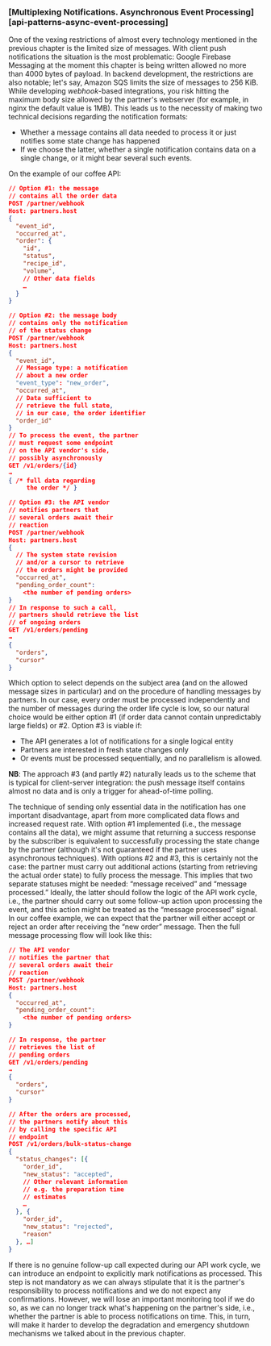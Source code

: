 ### [Multiplexing Notifications. Asynchronous Event Processing][api-patterns-async-event-processing]

One of the vexing restrictions of almost every technology mentioned in the previous chapter is the limited size of messages. With client push notifications the situation is the most problematic: Google Firebase Messaging at the moment this chapter is being written allowed no more than 4000 bytes of payload. In backend development, the restrictions are also notable; let's say, Amazon SQS limits the size of messages to 256 KiB. While developing *webhook*-based integrations, you risk hitting the maximum body size allowed by the partner's webserver (for example, in nginx the default value is 1MB). This leads us to the necessity of making two technical decisions regarding the notification formats:
  * Whether a message contains all data needed to process it or just notifies some state change has happened
  * If we choose the latter, whether a single notification contains data on a single change, or it might bear several such events.

On the example of our coffee API:

```json
// Option #1: the message
// contains all the order data
POST /partner/webhook
Host: partners.host
{
  "event_id",
  "occurred_at",
  "order": {
    "id",
    "status",
    "recipe_id",
    "volume",
    // Other data fields
    …
  }
}
```
```json
// Option #2: the message body
// contains only the notification
// of the status change
POST /partner/webhook
Host: partners.host
{
  "event_id",
  // Message type: a notification
  // about a new order
  "event_type": "new_order",
  "occurred_at",
  // Data sufficient to 
  // retrieve the full state,
  // in our case, the order identifier
  "order_id"
}
// To process the event, the partner
// must request some endpoint
// on the API vendor's side,
// possibly asynchronously
GET /v1/orders/{id}
→
{ /* full data regarding
     the order */ }
```
```json
// Option #3: the API vendor
// notifies partners that
// several orders await their
// reaction
POST /partner/webhook
Host: partners.host
{
  // The system state revision
  // and/or a cursor to retrieve
  // the orders might be provided
  "occurred_at",
  "pending_order_count":
    <the number of pending orders>
}
// In response to such a call,
// partners should retrieve the list
// of ongoing orders
GET /v1/orders/pending
→
{
  "orders",
  "cursor"
}
```

Which option to select depends on the subject area (and on the allowed message sizes in particular) and on the procedure of handling messages by partners. In our case, every order must be processed independently and the number of messages during the order life cycle is low, so our natural choice would be either option \#1 (if order data cannot contain unpredictably large fields) or \#2. Option \#3 is viable if: 
  * The API generates a lot of notifications for a single logical entity
  * Partners are interested in fresh state changes only
  * Or events must be processed sequentially, and no parallelism is allowed.

**NB**: The approach \#3 (and partly \#2) naturally leads us to the scheme that is typical for client-server integration: the push message itself contains almost no data and is only a trigger for ahead-of-time polling.

The technique of sending only essential data in the notification has one important disadvantage, apart from more complicated data flows and increased request rate. With option \#1 implemented (i.e., the message contains all the data), we might assume that returning a success response by the subscriber is equivalent to successfully processing the state change by the partner (although it's not guaranteed if the partner uses asynchronous techniques). With options \#2 and \#3, this is certainly not the case: the partner must carry out additional actions (starting from retrieving the actual order state) to fully process the message. This implies that two separate statuses might be needed: “message received” and “message processed.” Ideally, the latter should follow the logic of the API work cycle, i.e., the partner should carry out some follow-up action upon processing the event, and this action might be treated as the “message processed” signal. In our coffee example, we can expect that the partner will either accept or reject an order after receiving the “new order” message. Then the full message processing flow will look like this:

```json
// The API vendor
// notifies the partner that
// several orders await their
// reaction
POST /partner/webhook
Host: partners.host
{
  "occurred_at",
  "pending_order_count":
    <the number of pending orders>
}
```
```json
// In response, the partner
// retrieves the list of
// pending orders
GET /v1/orders/pending
→
{
  "orders",
  "cursor"
}
```
```json
// After the orders are processed,
// the partners notify about this
// by calling the specific API
// endpoint
POST /v1/orders/bulk-status-change
{
  "status_changes": [{
    "order_id",
    "new_status": "accepted",
    // Other relevant information
    // e.g. the preparation time
    // estimates
    …
  }, {
    "order_id",
    "new_status": "rejected",
    "reason"
  }, …]
}
```

If there is no genuine follow-up call expected during our API work cycle, we can introduce an endpoint to explicitly mark notifications as processed. This step is not mandatory as we can always stipulate that it is the partner's responsibility to process notifications and we do not expect any confirmations. However, we will lose an important monitoring tool if we do so, as we can no longer track what's happening on the partner's side, i.e., whether the partner is able to process notifications on time. This, in turn, will make it harder to develop the degradation and emergency shutdown mechanisms we talked about in the previous chapter.